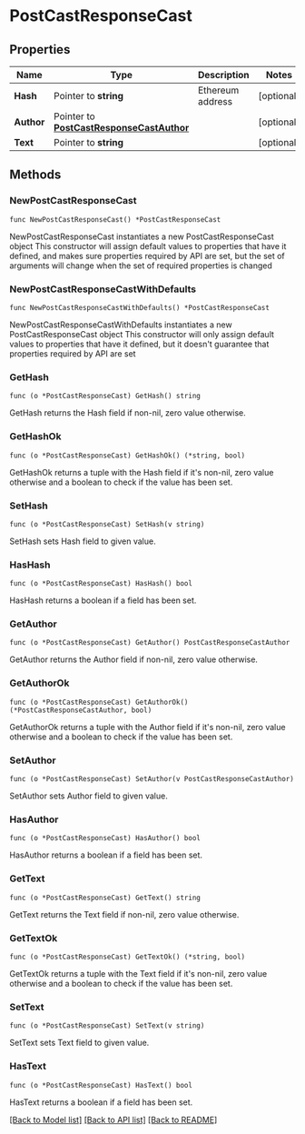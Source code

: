 # PostCastResponseCast

## Properties

Name | Type | Description | Notes
------------ | ------------- | ------------- | -------------
**Hash** | Pointer to **string** | Ethereum address | [optional] 
**Author** | Pointer to [**PostCastResponseCastAuthor**](PostCastResponseCastAuthor.md) |  | [optional] 
**Text** | Pointer to **string** |  | [optional] 

## Methods

### NewPostCastResponseCast

`func NewPostCastResponseCast() *PostCastResponseCast`

NewPostCastResponseCast instantiates a new PostCastResponseCast object
This constructor will assign default values to properties that have it defined,
and makes sure properties required by API are set, but the set of arguments
will change when the set of required properties is changed

### NewPostCastResponseCastWithDefaults

`func NewPostCastResponseCastWithDefaults() *PostCastResponseCast`

NewPostCastResponseCastWithDefaults instantiates a new PostCastResponseCast object
This constructor will only assign default values to properties that have it defined,
but it doesn't guarantee that properties required by API are set

### GetHash

`func (o *PostCastResponseCast) GetHash() string`

GetHash returns the Hash field if non-nil, zero value otherwise.

### GetHashOk

`func (o *PostCastResponseCast) GetHashOk() (*string, bool)`

GetHashOk returns a tuple with the Hash field if it's non-nil, zero value otherwise
and a boolean to check if the value has been set.

### SetHash

`func (o *PostCastResponseCast) SetHash(v string)`

SetHash sets Hash field to given value.

### HasHash

`func (o *PostCastResponseCast) HasHash() bool`

HasHash returns a boolean if a field has been set.

### GetAuthor

`func (o *PostCastResponseCast) GetAuthor() PostCastResponseCastAuthor`

GetAuthor returns the Author field if non-nil, zero value otherwise.

### GetAuthorOk

`func (o *PostCastResponseCast) GetAuthorOk() (*PostCastResponseCastAuthor, bool)`

GetAuthorOk returns a tuple with the Author field if it's non-nil, zero value otherwise
and a boolean to check if the value has been set.

### SetAuthor

`func (o *PostCastResponseCast) SetAuthor(v PostCastResponseCastAuthor)`

SetAuthor sets Author field to given value.

### HasAuthor

`func (o *PostCastResponseCast) HasAuthor() bool`

HasAuthor returns a boolean if a field has been set.

### GetText

`func (o *PostCastResponseCast) GetText() string`

GetText returns the Text field if non-nil, zero value otherwise.

### GetTextOk

`func (o *PostCastResponseCast) GetTextOk() (*string, bool)`

GetTextOk returns a tuple with the Text field if it's non-nil, zero value otherwise
and a boolean to check if the value has been set.

### SetText

`func (o *PostCastResponseCast) SetText(v string)`

SetText sets Text field to given value.

### HasText

`func (o *PostCastResponseCast) HasText() bool`

HasText returns a boolean if a field has been set.


[[Back to Model list]](../README.md#documentation-for-models) [[Back to API list]](../README.md#documentation-for-api-endpoints) [[Back to README]](../README.md)


